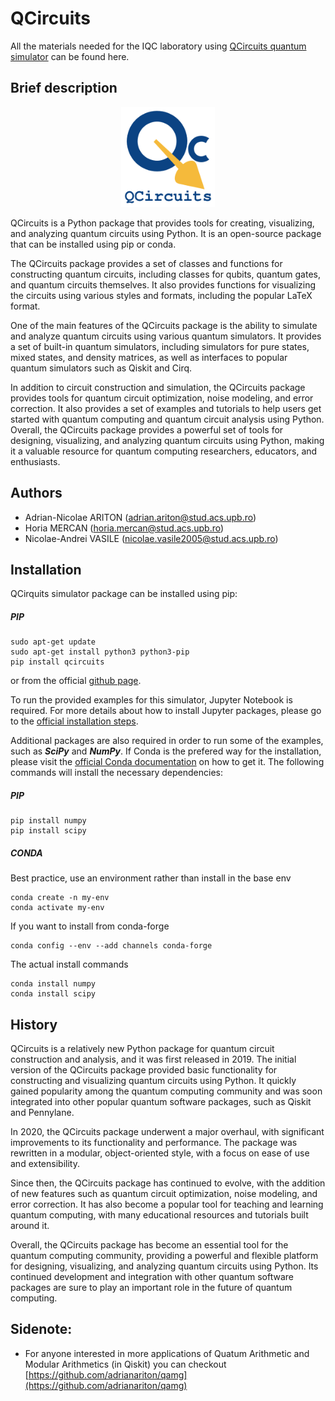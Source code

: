 # QCircuits

All the materials needed for the IQC laboratory using [QCircuits quantum simulator](http://www.awebb.info/qcircuits/index.html#) can be found here.

## Brief description

<p align="center">
	<img width="150" hieght="150" src="/assets/images/QCircuits.png">
</p>

QCircuits is a Python package that provides tools for creating, visualizing, and analyzing quantum circuits using Python. It is an open-source package that can be installed using pip or conda.

The QCircuits package provides a set of classes and functions for constructing quantum circuits, including classes for qubits, quantum gates, and quantum circuits themselves. It also provides functions for visualizing the circuits using various styles and formats, including the popular LaTeX format.

One of the main features of the QCircuits package is the ability to simulate and analyze quantum circuits using various quantum simulators. It provides a set of built-in quantum simulators, including simulators for pure states, mixed states, and density matrices, as well as interfaces to popular quantum simulators such as Qiskit and Cirq.

In addition to circuit construction and simulation, the QCircuits package provides tools for quantum circuit optimization, noise modeling, and error correction. It also provides a set of examples and tutorials to help users get started with quantum computing and quantum circuit analysis using Python.
Overall, the QCircuits package provides a powerful set of tools for designing, visualizing, and analyzing quantum circuits using Python, making it a valuable resource for quantum computing researchers, educators, and enthusiasts.

## Authors

* Adrian-Nicolae ARITON (adrian.ariton@stud.acs.upb.ro)
* Horia MERCAN (horia.mercan@stud.acs.upb.ro)
* Nicolae-Andrei VASILE (nicolae.vasile2005@stud.acs.upb.ro)

## Installation

QCirquits simulator package can be installed using pip:

##### PIP

```
sudo apt-get update
sudo apt-get install python3 python3-pip
pip install qcircuits
```

or from the official [github page](github.com/grey-area/qcircuits).

To run the provided examples for this simulator, Jupyter Notebook is required. For more details about how to install Jupyter packages, please go to the [official installation steps](https://jupyter.org/install).

Additional packages are also required in order to run some of the examples, such as ***SciPy*** and ***NumPy***. If Conda is the prefered way for the installation, please visit the [official Conda documentation](https://docs.conda.io/projects/conda/en/latest/user-guide/install/linux.html) on how to get it. The following commands will install the necessary dependencies:


##### PIP

```
pip install numpy
pip install scipy
```

##### CONDA

Best practice, use an environment rather than install in the base env
```
conda create -n my-env
conda activate my-env
```
If you want to install from conda-forge
```
conda config --env --add channels conda-forge
```
The actual install commands
```
conda install numpy
conda install scipy
```

## History

QCircuits is a relatively new Python package for quantum circuit construction and analysis, and it was first released in 2019. The initial version of the QCircuits package provided basic functionality for constructing and visualizing quantum circuits using Python. It quickly gained popularity among the quantum computing community and was soon integrated into other popular quantum software packages, such as Qiskit and Pennylane.

In 2020, the QCircuits package underwent a major overhaul, with significant improvements to its functionality and performance. The package was rewritten in a modular, object-oriented style, with a focus on ease of use and extensibility.

Since then, the QCircuits package has continued to evolve, with the addition of new features such as quantum circuit optimization, noise modeling, and error correction. It has also become a popular tool for teaching and learning quantum computing, with many educational resources and tutorials built around it.

Overall, the QCircuits package has become an essential tool for the quantum computing community, providing a powerful and flexible platform for designing, visualizing, and analyzing quantum circuits using Python. Its continued development and integration with other quantum software packages are sure to play an important role in the future of quantum computing.

## Sidenote:
- For anyone interested in more applications of Quatum Arithmetic and Modular Arithmetics (in Qiskit) you can checkout [https://github.com/adrianariton/qamg](https://github.com/adrianariton/qamg)
